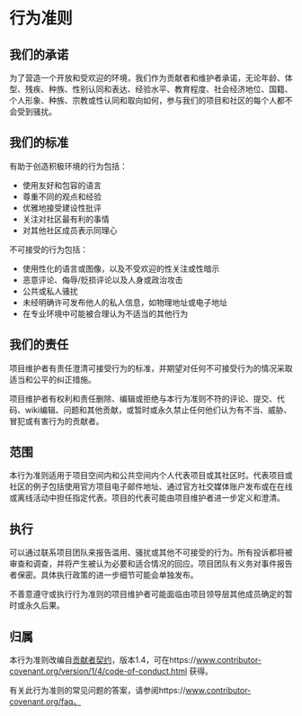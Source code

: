 # 行为准则

## 我们的承诺

为了营造一个开放和受欢迎的环境，我们作为贡献者和维护者承诺，无论年龄、体型、残疾、种族、性别认同和表达、经验水平、教育程度、社会经济地位、国籍、个人形象、种族、宗教或性认同和取向如何，参与我们的项目和社区的每个人都不会受到骚扰。

## 我们的标准

有助于创造积极环境的行为包括：

* 使用友好和包容的语言
* 尊重不同的观点和经验
* 优雅地接受建设性批评
* 关注对社区最有利的事情
* 对其他社区成员表示同理心

不可接受的行为包括：

* 使用性化的语言或图像，以及不受欢迎的性关注或性暗示
* 恶意评论、侮辱/贬损评论以及人身或政治攻击
* 公共或私人骚扰
* 未经明确许可发布他人的私人信息，如物理地址或电子地址
* 在专业环境中可能被合理认为不适当的其他行为

## 我们的责任

项目维护者有责任澄清可接受行为的标准，并期望对任何不可接受行为的情况采取适当和公平的纠正措施。

项目维护者有权利和责任删除、编辑或拒绝与本行为准则不符的评论、提交、代码、wiki编辑、问题和其他贡献，或暂时或永久禁止任何他们认为有不当、威胁、冒犯或有害行为的贡献者。

## 范围

本行为准则适用于项目空间内和公共空间内个人代表项目或其社区时。代表项目或社区的例子包括使用官方项目电子邮件地址、通过官方社交媒体账户发布或在在线或离线活动中担任指定代表。项目的代表可能由项目维护者进一步定义和澄清。

## 执行

可以通过联系项目团队来报告滥用、骚扰或其他不可接受的行为。所有投诉都将被审查和调查，并将产生被认为必要和适合情况的回应。项目团队有义务对事件报告者保密。具体执行政策的进一步细节可能会单独发布。

不善意遵守或执行行为准则的项目维护者可能面临由项目领导层其他成员确定的暂时或永久后果。

## 归属

本行为准则改编自[贡献者契约](https://www.contributor-covenant.org)，版本1.4，可在https://www.contributor-covenant.org/version/1/4/code-of-conduct.html 获得。

有关此行为准则的常见问题的答案，请参阅https://www.contributor-covenant.org/faq。

